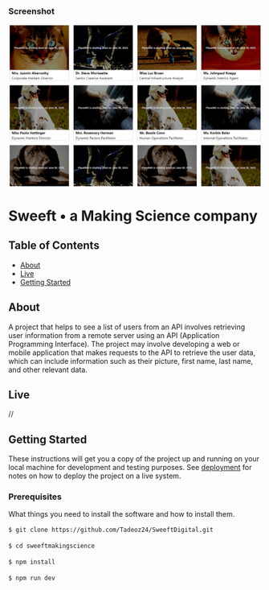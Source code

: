 ### Screenshot

![](/src/assets/screenshot.png)


# Sweeft • a Making Science company

## Table of Contents

- [About](#about)
- [Live](#live)
- [Getting Started](#getting_started)




## About <a name = "about"></a>

A project that helps to see a list of users from an API involves retrieving user information from a remote server using an API (Application Programming Interface). The project may involve developing a web or mobile application that makes requests to the API to retrieve the user data, which can include information such as their picture, first name, last name, and other relevant data.

## Live <a name = "live"></a>

//

## Getting Started <a name = "getting_started"></a>

These instructions will get you a copy of the project up and running on your local machine for development and testing purposes. See [deployment](#deployment) for notes on how to deploy the project on a live system.

### Prerequisites

What things you need to install the software and how to install them.

```
$ git clone https://github.com/Tadeoz24/SweeftDigital.git

$ cd sweeftmakingscience

$ npm install

$ npm run dev

```

